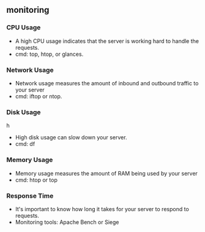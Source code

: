## monitoring

### CPU Usage

- A high CPU usage indicates that the server is working hard to handle the requests. 
- cmd: top, htop, or glances.

### Network Usage

- Network usage measures the amount of inbound and outbound traffic to your server
- cmd: iftop or ntop.

### Disk Usage
h
- High disk usage can slow down your server. 
- cmd: df

### Memory Usage

- Memory usage measures the amount of RAM being used by your server
- cmd: htop or top

### Response Time

- It's important to know how long it takes for your server to respond to requests.
- Monitoring tools: Apache Bench or Siege